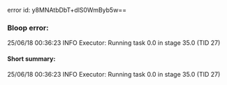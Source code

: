 error id: y8MNAtbDbT+dlS0WmByb5w==
### Bloop error:

25/06/18 00:36:23 INFO Executor: Running task 0.0 in stage 35.0 (TID 27)
#### Short summary: 

25/06/18 00:36:23 INFO Executor: Running task 0.0 in stage 35.0 (TID 27)